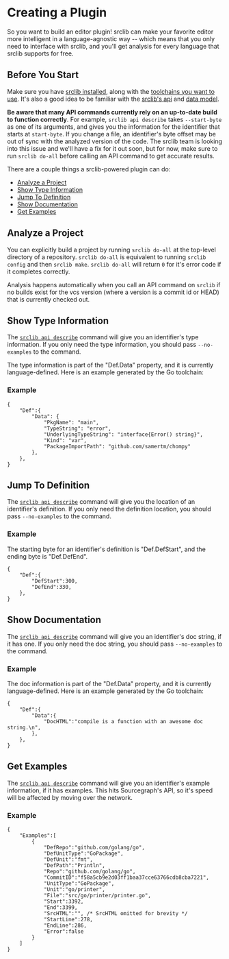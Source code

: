 # Creating a Plugin

So you want to build an editor plugin! srclib can make your favorite editor more intelligent in a language-agnostic way -- which means that you only need to interface with srclib, and you'll get analysis for every language that srclib supports for free.

## Before You Start

Make sure you have [srclib installed](../install.md), along with the [toolchains you want to use](../toolchains/overview.md#TODOavailable-toolchains). It's also a good idea to be familiar with the [srclib's api](../api/overview.md) and [data model](../api/data-model.md).

**Be aware that many API commands currently rely on an up-to-date build to function correctly**. For example, `srclib api describe` takes `--start-byte` as one of its arguments, and gives you the information for the identifier that starts at `start-byte`. If you change a file, an identifier's byte offset may be out of sync with the analyzed version of the code. The srclib team is looking into this issue and we'll have a fix for it out soon, but for now, make sure to run `srclib do-all` before calling an API command to get accurate results.

There are a couple things a srclib-powered plugin can do:

 * [Analyze a Project](#analyze-a-project)
 * [Show Type Information](#show-type-information) 
 * [Jump To Definition](#jump-to-definition)
 * [Show Documentation](#show-documentation)
 * [Get Examples](#get-examples)
 
## Analyze a Project

You can explicitly build a project by running `srclib do-all` at the top-level directory of a repository. `srclib do-all` is equivalent to running `srclib config` and then `srclib make`. `srclib do-all` will return `0` for it's error code if it completes correctly.

Analysis happens automatically when you call an API command on `srclib` if no builds exist for the vcs version (where a version is a commit id or HEAD) that is currently checked out.

## Show Type Information

The [`srclib api describe`](../api/overview.md#srclib-api-describe) command will give you an identifier's type information. If you only need the type information, you should pass `--no-examples` to the command.

The type information is part of the "Def.Data" property, and it is currently language-defined. Here is an example generated by the Go toolchain:

### Example

```
{
    "Def":{
        "Data": {
            "PkgName": "main",
            "TypeString": "error",
            "UnderlyingTypeString": "interface{Error() string}",
            "Kind": "var",
            "PackageImportPath": "github.com/samertm/chompy"
        },
    },
}
```

## Jump To Definition

The [`srclib api describe`](../api/overview.md#srclib-api-describe) command will give you the location of an identifier's definition. If you only need the definition location, you should pass `--no-examples` to the command.

### Example

The starting byte for an identifier's definition is "Def.DefStart", and the ending byte is "Def.DefEnd".

```
{
    "Def":{
        "DefStart":300,
        "DefEnd":330,
    },
}
```

## Show Documentation

The [`srclib api describe`](../api/overview.md#srclib-api-describe) command will give you an identifier's doc string, if it has one. If you only need the doc string, you should pass `--no-examples` to the command.

### Example

The doc information is part of the "Def.Data" property, and it is currently language-defined. Here is an example generated by the Go toolchain:

```
{
    "Def":{
        "Data":{
            "DocHTML":"compile is a function with an awesome doc string.\n",
        },
    },
}
```

## Get Examples

The [`srclib api describe`](../api/overview.md#srclib-api-describe) command will give you an identifier's example information, if it has examples. This hits Sourcegraph's API, so it's speed will be affected by moving over the network.

### Example

```
{
    "Examples":[
        {
            "DefRepo":"github.com/golang/go",
            "DefUnitType":"GoPackage",
            "DefUnit":"fmt",
            "DefPath":"Println",
            "Repo":"github.com/golang/go",
            "CommitID":"f58a5cb9e2d03ff1baa37cce63766cdb8cba7221",
            "UnitType":"GoPackage",
            "Unit":"go/printer",
            "File":"src/go/printer/printer.go",
            "Start":3392,
            "End":3399,
            "SrcHTML":"", /* SrcHTML omitted for brevity */
            "StartLine":278,
            "EndLine":286,
            "Error":false
        }
    ]
}
```
